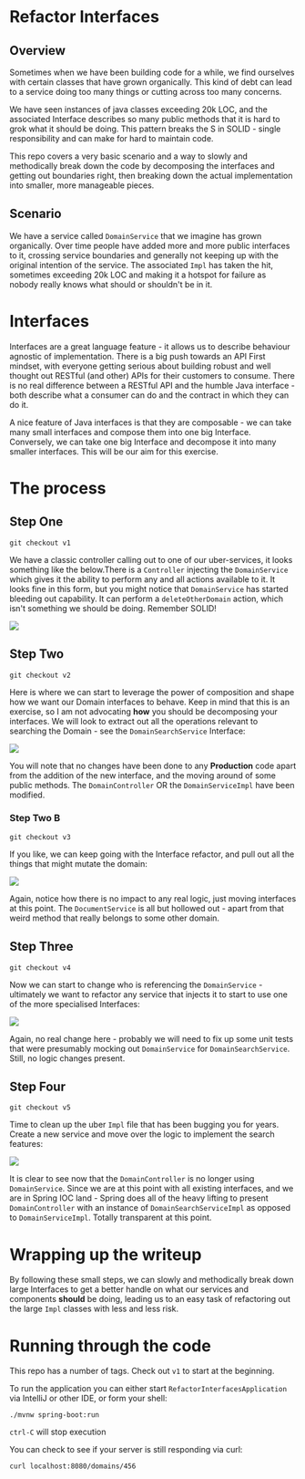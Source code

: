 # Refactor Interfaces

## Overview
Sometimes when we have been building code for a while, we find ourselves with
certain classes that have grown organically. This kind of debt can lead to a
service doing too many things or cutting across too many concerns.

We have seen instances of java classes exceeding 20k LOC, and the associated 
Interface describes so many public methods that it is hard to grok what it 
should be doing. This pattern breaks the S in SOLID - single responsibility 
and can make for hard to maintain code.

This repo covers a very basic scenario and a way to slowly and methodically break 
down the code by decomposing the interfaces and getting out boundaries right, then 
breaking down the actual implementation into smaller, more manageable pieces.

## Scenario

We have a service called `DomainService` that we imagine has grown organically. Over
time people have added more and more public interfaces to it, crossing service
boundaries and generally not keeping up with the original intention of the 
service. The associated `Impl` has taken the hit, sometimes exceeding 20k LOC
and making it a hotspot for failure as nobody really knows what should or shouldn't
be in it.


# Interfaces
Interfaces are a great language feature - it allows us to describe behaviour agnostic of implementation.
There is a big push towards an API First mindset, with everyone getting serious about building robust 
and well thought out RESTful (and other) APIs for their customers to consume. There is no real difference 
between a RESTful API and the humble Java interface - both describe what a consumer 
can do and the contract in which they can do it.

A nice feature of Java interfaces is that they are composable - we can take many small interfaces and compose 
them into one big Interface. Conversely, we can take one big Interface and decompose it into many smaller 
interfaces. This will be our aim for this exercise.

# The process

## Step One
```shell
git checkout v1
```

We have a classic controller calling out to one of our uber-services, it looks something like the below.There is a 
`Controller` injecting the `DomainService` which gives it the ability to perform any and all actions available to it.
It looks fine in this form, but you might notice that `DomainService` has started bleeding out capability. It can perform
a `deleteOtherDomain` action, which isn't something we should be doing. Remember SOLID!

![](docs/step-1.png)

## Step Two
```shell
git checkout v2
```

Here is where we can start to leverage the power of composition and shape how we want our Domain interfaces
to behave. Keep in mind that this is an exercise, so I am not advocating **how** you should be decomposing your interfaces.
We will look to extract out all the operations relevant to searching the Domain - see the `DomainSearchService` Interface:

![](docs/step-2-extract-search.png)

You will note that no changes have been done to any **Production** code apart from the addition of the new interface,
and the moving around of some public methods. The `DomainController` OR the `DomainServiceImpl` have been modified.

### Step Two B
```shell
git checkout v3
```

If you like, we can keep going with the Interface refactor, and pull out all the things that might mutate the domain:

![](docs/step-2a-extract-update.png)

Again, notice how there is no impact to any real logic, just moving interfaces at this point. The `DocumentService` is
all but hollowed out - apart from that weird method that really belongs to some other domain.

## Step Three
```shell
git checkout v4
```

Now we can start to change who is referencing the `DomainService` - ultimately we want to refactor any service that
injects it to start to use one of the more specialised Interfaces:

![](docs/step-3-use-smaller-interface.png)

Again, no real change here - probably we will need to fix up some unit tests that were presumably mocking out 
`DomainService` for `DomainSearchService`. Still, no logic changes present.

## Step Four
```shell
git checkout v5
```


Time to clean up the uber `Impl` file that has been bugging you for years. Create a new service and move over
the logic to implement the search features:

![](docs/step-3b-refactor.png)

It is clear to see now that the `DomainController` is no longer using `DomainService`. Since we are at this point with
all existing interfaces, and we are in Spring IOC land - Spring does all of the heavy lifting to present `DomainController` 
with an instance of `DomainSearchServiceImpl` as opposed to `DomainServiceImpl`. Totally transparent at this point.

# Wrapping up the writeup

By following these small steps, we can slowly and methodically break down large Interfaces to get a better handle on
what our services and components **should** be doing, leading us to an easy task of refactoring out the large `Impl` 
classes with less and less risk.

# Running through the code

This repo has a number of tags. Check out `v1` to start at the beginning.

To run the application you can either start `RefactorInterfacesApplication` via IntelliJ or other IDE, or form your shell:
```shell
./mvnw spring-boot:run
```

`ctrl-C` will stop execution

You can check to see if your server is still responding via curl:
```shell
curl localhost:8080/domains/456
```
